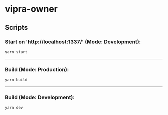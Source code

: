 # vipra-owner

## Scripts


### Start on 'http://localhost:1337/' (Mode: Development):
```sh
yarn start
```
------------
### Build (Mode: Production):
```sh
yarn build
```
------------
### Build (Mode: Development):
```sh
yarn dev
```